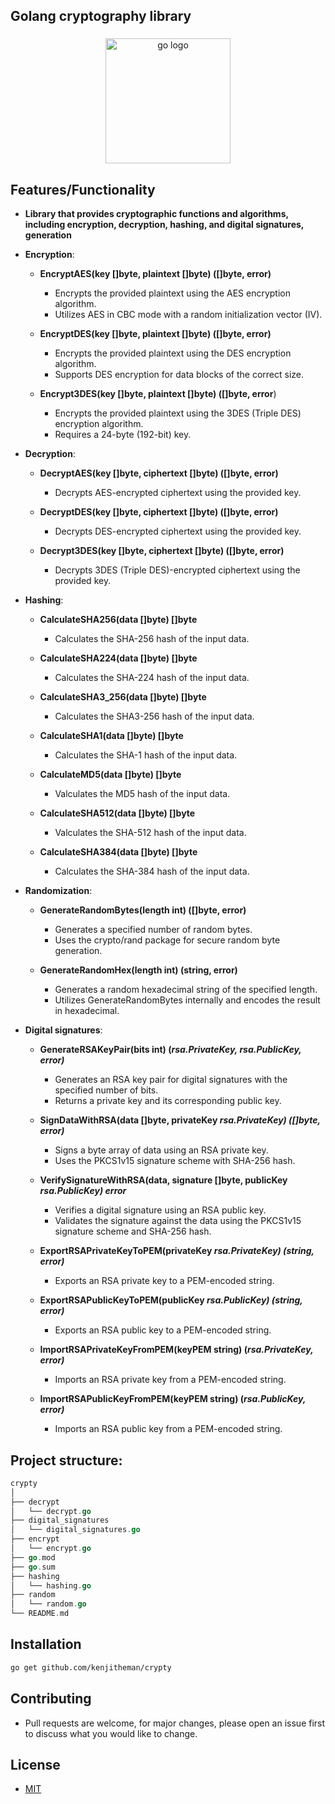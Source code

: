 ## Golang cryptography library 

###

<div align="center">
  <img src="https://cdn.jsdelivr.net/gh/devicons/devicon/icons/go/go-original.svg" height="200" alt="go logo"  />
</div>

###

## Features/Functionality

- **Library that provides cryptographic functions and algorithms, 
including encryption, decryption, hashing, and digital signatures, generation**
  
- **Encryption**:
  
	- **EncryptAES(key []byte, plaintext []byte) ([]byte, error)**
   
	    - Encrypts the provided plaintext using the AES encryption algorithm.
	    - Utilizes AES in CBC mode with a random initialization vector (IV).
       
	- **EncryptDES(key []byte, plaintext []byte) ([]byte, error)**
   
		- Encrypts the provided plaintext using the DES encryption algorithm.
		- Supports DES encryption for data blocks of the correct size.
    
	- **Encrypt3DES(key []byte, plaintext []byte) ([]byte, error**)
   
	    - Encrypts the provided plaintext using the 3DES (Triple DES) encryption algorithm.
	    - Requires a 24-byte (192-bit) key.

- **Decryption**:
  
	- **DecryptAES(key []byte, ciphertext []byte) ([]byte, error)**
   
		- Decrypts AES-encrypted ciphertext using the provided key.
    
	- **DecryptDES(key []byte, ciphertext []byte) ([]byte, error)**
   
		- Decrypts DES-encrypted ciphertext using the provided key.
    
	- **Decrypt3DES(key []byte, ciphertext []byte) ([]byte, error)**
   
		- Decrypts 3DES (Triple DES)-encrypted ciphertext using the provided key.

- **Hashing**:
  
	- **CalculateSHA256(data []byte) []byte**
   
		- Calculates the SHA-256 hash of the input data.
    
	- **CalculateSHA224(data []byte) []byte**
   
		- Calculates the SHA-224 hash of the input data.
    
	- **CalculateSHA3_256(data []byte) []byte**
   
		- Calculates the SHA3-256 hash of the input data.
    
	- **CalculateSHA1(data []byte) []byte**
   
		- Calculates the SHA-1 hash of the input data.
    
	- **CalculateMD5(data []byte) []byte**
   
		- Valculates the MD5 hash of the input data.
    
	- **CalculateSHA512(data []byte) []byte**
   
		- Valculates the SHA-512 hash of the input data.
    
	- **CalculateSHA384(data []byte) []byte**
   
		- Calculates the SHA-384 hash of the input data.

- **Randomization**:
  
    - **GenerateRandomBytes(length int) ([]byte, error)**
      
		- Generates a specified number of random bytes.
		- Uses the crypto/rand package for secure random byte generation.

	- **GenerateRandomHex(length int) (string, error)**
   
		- Generates a random hexadecimal string of the specified length.
		- Utilizes GenerateRandomBytes internally and encodes the result in hexadecimal.

- **Digital signatures**:

	- **GenerateRSAKeyPair(bits int) (*rsa.PrivateKey, *rsa.PublicKey, error)****
 
	    - Generates an RSA key pair for digital signatures with the specified number of bits.
	    - Returns a private key and its corresponding public key.
       
	- **SignDataWithRSA(data []byte, privateKey *rsa.PrivateKey) ([]byte, error)***
   
		- Signs a byte array of data using an RSA private key.
		- Uses the PKCS1v15 signature scheme with SHA-256 hash.
    
	- **VerifySignatureWithRSA(data, signature []byte, publicKey *rsa.PublicKey) error***
   
	    - Verifies a digital signature using an RSA public key.
	    - Validates the signature against the data using the PKCS1v15 signature scheme and SHA-256 hash.
       
	- **ExportRSAPrivateKeyToPEM(privateKey *rsa.PrivateKey) (string, error)***
   
		- Exports an RSA private key to a PEM-encoded string.
    
	 - **ExportRSAPublicKeyToPEM(publicKey *rsa.PublicKey) (string, error)***
    
		- Exports an RSA public key to a PEM-encoded string.
    
	 - **ImportRSAPrivateKeyFromPEM(keyPEM string) (*rsa.PrivateKey, error)***
    
		- Imports an RSA private key from a PEM-encoded string.
    
	- **ImportRSAPublicKeyFromPEM(keyPEM string) (*rsa.PublicKey, error)***
   
		- Imports an RSA public key from a PEM-encoded string.
 
## Project structure:

```go
crypty
│
├── decrypt
│   └── decrypt.go
├── digital_signatures
│   └── digital_signatures.go
├── encrypt
│   └── encrypt.go
├── go.mod
├── go.sum
├── hashing
│   └── hashing.go
├── random
│   └── random.go
└── README.md
```

## Installation

```sh
go get github.com/kenjitheman/crypty
```

## Contributing

- Pull requests are welcome, for major changes, please open an issue first to
  discuss what you would like to change.

## License

- [MIT](https://choosealicense.com/licenses/mit/)

